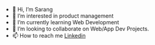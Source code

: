 - 👋 Hi, I’m Sarang
- 👀 I’m interested in product management 
- 🌱 I’m currently learning Web Development
- 💞️ I’m looking to collaborate on Web/App Dev Projects.
- 📫 How to reach me [Linkedin](https://in.linkedin.com/in/sarang-mehrotra-98045518b)

<!---
sarangiscool/sarangiscool is a ✨ special ✨ repository because its `README.md` (this file) appears on your GitHub profile.
You can click the Preview link to take a look at your changes.
--->
